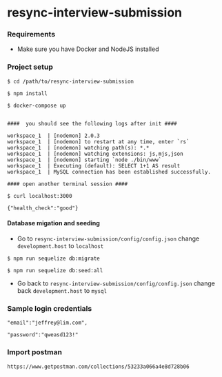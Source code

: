 # resync-interview-submission
### Requirements
- Make sure you have Docker and NodeJS installed 

### Project setup 
```shell
$ cd /path/to/resync-interview-submission

$ npm install 

$ docker-compose up


####  you should see the following logs after init ####

workspace_1  | [nodemon] 2.0.3
workspace_1  | [nodemon] to restart at any time, enter `rs`
workspace_1  | [nodemon] watching path(s): *.*
workspace_1  | [nodemon] watching extensions: js,mjs,json
workspace_1  | [nodemon] starting `node ./bin/www`
workspace_1  | Executing (default): SELECT 1+1 AS result
workspace_1  | MySQL connection has been established successfully.

#### open another terminal session ####

$ curl localhost:3000

{"health_check":"good"}
```
#### Database migation and seeding
- Go to `resync-interview-submission/config/config.json` change `development.host` to `localhost`
```shell
$ npm run sequelize db:migrate

$ npm run sequelize db:seed:all
```
- Go back to `resync-interview-submission/config/config.json` change back `development.host` to `mysql`

### Sample login credentials
```shell
"email":"jeffrey@lim.com",

"password":"qweasd123!"
```

### Import postman
```shell
https://www.getpostman.com/collections/53233a066a4e8d728b06
```


